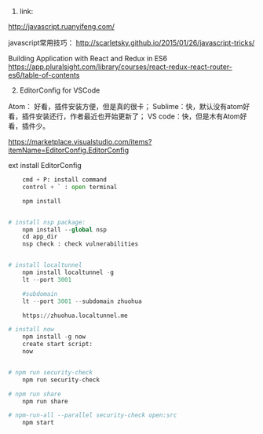 
1. link:

http://javascript.ruanyifeng.com/


javascript常用技巧：
http://scarletsky.github.io/2015/01/26/javascript-tricks/

Building Application with React and Redux in ES6
https://app.pluralsight.com/library/courses/react-redux-react-router-es6/table-of-contents




2. EditorConfig for VSCode

Atom： 好看，插件安装方便，但是真的很卡；
Sublime：快，默认没有atom好看，插件安装还行，作者最近也开始更新了；
VS code：快，但是木有Atom好看，插件少。

https://marketplace.visualstudio.com/items?itemName=EditorConfig.EditorConfig

ext install EditorConfig

```python
    cmd + P: install command
    control + ` : open terminal

    npm install


# install nsp package:
    npm install --global nsp
    cd app_dir
    nsp check : check vulnerabilities


# install localtunnel
    npm install localtunnel -g
    lt --port 3001

    #subdomain
    lt --port 3001 --subdomain zhuohua

    https://zhuohua.localtunnel.me

# install now
    npm install -g now
    create start script:
    now


# npm run security-check
    npm run security-check

# npm run share
    npm run share

# npm-run-all --parallel security-check open:src
    npm start
```
